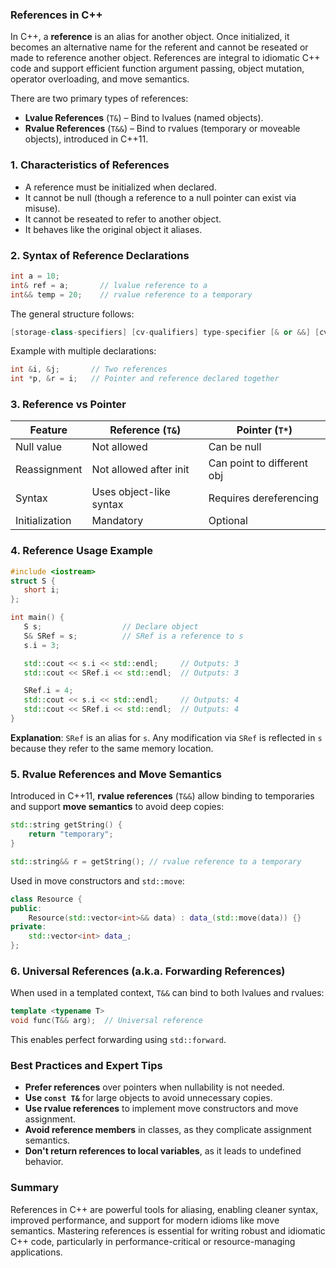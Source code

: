 ### References in C++

In C++, a **reference** is an alias for another object. Once initialized, it becomes an alternative name for the referent and cannot be reseated or made to reference another object. References are integral to idiomatic C++ code and support efficient function argument passing, object mutation, operator overloading, and move semantics.

There are two primary types of references:

- **Lvalue References** (`T&`) – Bind to lvalues (named objects).
- **Rvalue References** (`T&&`) – Bind to rvalues (temporary or moveable objects), introduced in C++11.

### **1. Characteristics of References**

- A reference must be initialized when declared.
- It cannot be null (though a reference to a null pointer can exist via misuse).
- It cannot be reseated to refer to another object.
- It behaves like the original object it aliases.

### **2. Syntax of Reference Declarations**

```cpp
int a = 10;
int& ref = a;       // lvalue reference to a
int&& temp = 20;    // rvalue reference to a temporary
```

The general structure follows:

```cpp
[storage-class-specifiers] [cv-qualifiers] type-specifier [& or &&] [cv-qualifiers] identifier [= initializer];
```

Example with multiple declarations:

```cpp
int &i, &j;       // Two references
int *p, &r = i;   // Pointer and reference declared together
```

### **3. Reference vs Pointer**

| Feature        | Reference (`T&`)        | Pointer (`T*`)             |
| -------------- | ----------------------- | -------------------------- |
| Null value     | Not allowed             | Can be null                |
| Reassignment   | Not allowed after init  | Can point to different obj |
| Syntax         | Uses object-like syntax | Requires dereferencing     |
| Initialization | Mandatory               | Optional                   |

### **4. Reference Usage Example**

```cpp
#include <iostream>
struct S {
   short i;
};

int main() {
   S s;                  // Declare object
   S& SRef = s;          // SRef is a reference to s
   s.i = 3;

   std::cout << s.i << std::endl;     // Outputs: 3
   std::cout << SRef.i << std::endl;  // Outputs: 3

   SRef.i = 4;
   std::cout << s.i << std::endl;     // Outputs: 4
   std::cout << SRef.i << std::endl;  // Outputs: 4
}
```

**Explanation**:
`SRef` is an alias for `s`. Any modification via `SRef` is reflected in `s` because they refer to the same memory location.

### **5. Rvalue References and Move Semantics**

Introduced in C++11, **rvalue references** (`T&&`) allow binding to temporaries and support **move semantics** to avoid deep copies:

```cpp
std::string getString() {
    return "temporary";
}

std::string&& r = getString(); // rvalue reference to a temporary
```

Used in move constructors and `std::move`:

```cpp
class Resource {
public:
    Resource(std::vector<int>&& data) : data_(std::move(data)) {}
private:
    std::vector<int> data_;
};
```

### **6. Universal References (a.k.a. Forwarding References)**

When used in a templated context, `T&&` can bind to both lvalues and rvalues:

```cpp
template <typename T>
void func(T&& arg);  // Universal reference
```

This enables perfect forwarding using `std::forward`.

### **Best Practices and Expert Tips**

- **Prefer references** over pointers when nullability is not needed.
- **Use `const T&`** for large objects to avoid unnecessary copies.
- **Use rvalue references** to implement move constructors and move assignment.
- **Avoid reference members** in classes, as they complicate assignment semantics.
- **Don't return references to local variables**, as it leads to undefined behavior.

### Summary

References in C++ are powerful tools for aliasing, enabling cleaner syntax, improved performance, and support for modern idioms like move semantics. Mastering references is essential for writing robust and idiomatic C++ code, particularly in performance-critical or resource-managing applications.

